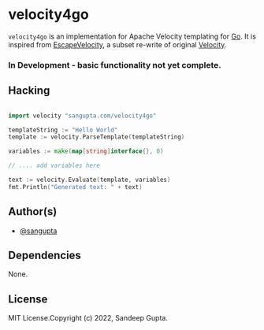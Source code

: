 # velocity4go

`velocity4go` is an implementation for Apache Velocity templating
for [Go](https://go.dev). It is inspired from [EscapeVelocity](https://github.com/google/escapevelocity), 
a  subset re-write of original [Velocity](https://velocity.apache.org).

### In Development - basic functionality not yet complete.

## Hacking

```go

import velocity "sangupta.com/velocity4go"

templateString := "Hello World"
template := velocity.ParseTemplate(templateString)

variables := make(map[string]interface{}, 0)

// .... add variables here

text := velocity.Evaluate(template, variables)
fmt.Println("Generated text: " + text)
```

## Author(s)

* [@sangupta](https://github.com/sangupta)

## Dependencies

None.

## License

MIT License.Copyright (c) 2022, Sandeep Gupta.
